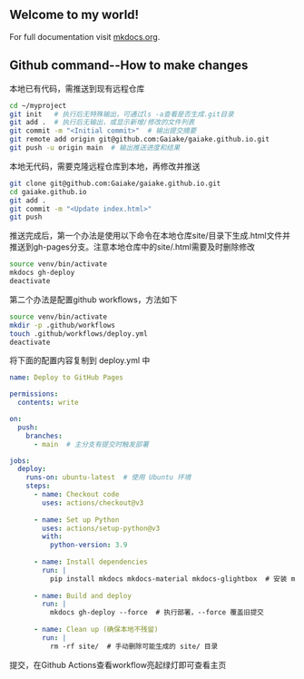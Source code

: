 ## Welcome to my world!
For full documentation visit [mkdocs.org](https://www.mkdocs.org).

## Github command--How to make changes
本地已有代码，需推送到现有远程仓库
```bash
cd ~/myproject
git init   # 执行后无特殊输出，可通过ls -a查看是否生成.git目录
git add .  # 执行后无输出，或显示新增/修改的文件列表
git commit -m "<Initial commit>"  # 输出提交摘要
git remote add origin git@github.com:Gaiake/gaiake.github.io.git
git push -u origin main  # 输出推送进度和结果
```
本地无代码，需要克隆远程仓库到本地，再修改并推送
```bash
git clone git@github.com:Gaiake/gaiake.github.io.git
cd gaiake.github.io
git add .
git commit -m "<Update index.html>" 
git push 
```
推送完成后，第一个办法是使用以下命令在本地仓库site/目录下生成.html文件并推送到gh-pages分支。注意本地仓库中的site/.html需要及时删除修改
```bash
source venv/bin/activate
mkdocs gh-deploy
deactivate
```

第二个办法是配置github workflows，方法如下

```bash
source venv/bin/activate
mkdir -p .github/workflows
touch .github/workflows/deploy.yml
deactivate
```
将下面的配置内容复制到 deploy.yml 中
```yaml
name: Deploy to GitHub Pages

permissions:
  contents: write

on:
  push:
    branches:
      - main  # 主分支有提交时触发部署

jobs:
  deploy:
    runs-on: ubuntu-latest  # 使用 Ubuntu 环境
    steps:
      - name: Checkout code
        uses: actions/checkout@v3
        
      - name: Set up Python
        uses: actions/setup-python@v3
        with:
          python-version: 3.9
          
      - name: Install dependencies
        run: |
          pip install mkdocs mkdocs-material mkdocs-glightbox  # 安装 mkdocs、主题和 glightbox 插件
          
      - name: Build and deploy
        run: |
          mkdocs gh-deploy --force  # 执行部署，--force 覆盖旧提交
          
      - name: Clean up (确保本地不残留)
        run: |
          rm -rf site/  # 手动删除可能生成的 site/ 目录
```
提交，在Github Actions查看workflow亮起绿灯即可查看主页
